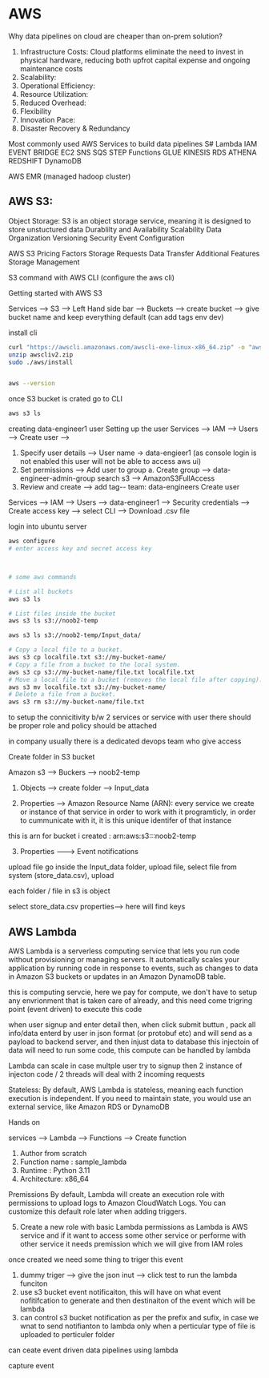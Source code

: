 # AWS 

Why data pipelines on cloud are cheaper than on-prem solution?
1. Infrastructure Costs: Cloud platforms eliminate the need to invest in physical hardware, reducing both upfrot capital expense and ongoing maintenance costs
2. Scalability: 
3. Operational Efficiency: 
4. Resource Utilization:
5. Reduced Overhead: 
6. Flexibility
7. Innovation Pace:
8. Disaster Recovery & Redundancy

Most commonly used AWS Services to build data pipelines
S#
Lambda
IAM
EVENT BRIDGE
EC2
SNS
SQS
STEP Functions 
GLUE
KINESIS
RDS
ATHENA
REDSHIFT
DynamoDB

AWS EMR (managed hadoop cluster)


## AWS S3: 

Object Storage: S3 is an object storage service, meaning it is designed to store unstuctured data
Durablilty and Availability 
Scalability
Data Organization 
Versioning
Security 
Event Configuration

AWS S3 Pricing Factors 
Storage
Requests
Data Transfer
Additional Features
Storage Management


S3 command with AWS CLI (configure the aws cli)

Getting started with AWS S3

Services --> S3 --> Left Hand side bar --> Buckets --> create bucket --> give bucket name and keep everything default (can add tags env dev)

install cli
```BASH
curl "https://awscli.amazonaws.com/awscli-exe-linux-x86_64.zip" -o "awscliv2.zip"
unzip awscliv2.zip
sudo ./aws/install


aws --version
```

once S3 bucket is crated go to CLI

```bash
aws s3 ls


```
creating data-engineer1 user
Setting up the user
Services --> IAM --> Users --> Create user --> 
1. Specify user details --> User name -> data-engieer1    (as console login is not enabled this user will not be able to access aws ui)
2. Set permissions --> Add user to group 
    a. Create group --> data-engineer-admin-group
        search s3 --> AmazonS3FullAccess
3. Review and create --> add tag-- team: data-engineers
Create user

Services --> IAM --> Users --> data-engineer1 --> Security credentials --> Create access key --> select CLI --> Download .csv file

login into ubuntu server
```bash
aws configure
# enter access key and secret access key



# some aws commands

# List all buckets 
aws s3 ls

# List files inside the bucket
aws s3 ls s3://noob2-temp

aws s3 ls s3://noob2-temp/Input_data/

# Copy a local file to a bucket.
aws s3 cp localfile.txt s3://my-bucket-name/
# Copy a file from a bucket to the local system.
aws s3 cp s3://my-bucket-name/file.txt localfile.txt
# Move a local file to a bucket (removes the local file after copying).
aws s3 mv localfile.txt s3://my-bucket-name/ 
# Delete a file from a bucket.
aws s3 rm s3://my-bucket-name/file.txt

```

to setup the connicitivity b/w 2 services or service with user there should be proper role and policy should be attached 

in company usually there is a dedicated devops team who give access


Create folder in S3 bucket 

Amazon s3 --> Buckers --> noob2-temp 

1. Objects --> create folder --> Input_data

2. Properties --> Amazon Resource Name (ARN): every service we create or instance of that service in order to work with it programticly, in order to cummunicate with it, it is this unique identifer of that instance 

this is arn for bucket i created : arn:aws:s3:::noob2-temp

3. Properties ---> Event notifications

upload file 
go inside the Input_data folder, upload file, select file from system (store_data.csv), upload

each folder / file in s3 is object 

select store_data.csv
properties--> here will find keys


## AWS Lambda


AWS Lambda is a serverless computing service that lets you run code without provisioning or managing servers. It automatically scales your application by running code in response to events, such as changes to data in Amazon S3 buckets or updates in an Amazon DynamoDB table.


this is computing servcie, here we pay for compute, we don't have to setup any envrionment that is taken care of already, and this need come trigring point (event driven) to execute this code 



when user signup and enter detail then, when click submit buttun , pack all info/data enterd by user in json format (or protobuf etc) and will send as a payload to backend server, and then injust data to database this injectoin of data will need to run some code, this compute can be handled by lambda

Lambda can scale 
in case multple user try to signup then 2 instance of injecton code / 2 threads will deal with 2 incoming requests 

Stateless: By default, AWS Lambda is stateless, meaning each function execution is independent. If you need to maintain 
state, you would use an external service, like Amazon RDS or DynamoDB


Hands on 

services --> Lambda --> Functions --> Create function
1. Author from scratch
2. Function name : sample_lambda
3. Runtime : Python 3.11
4. Architecture: x86_64

Premissions 
By default, Lambda will create an execution role with permissions to upload logs to Amazon CloudWatch Logs. You can customize this default role later when adding triggers.

5. Create a new role with basic Lambda permissions 
    as Lambda is AWS service and if it want to access some other service or performe with other service it needs premission which we will give from IAM roles 


once created we need some thing to triger this event 
1. dummy triger --> give the json inut --> click test to run the lambda funciton
2. use s3 bucket event notificaiton, this will have on what event nofitifcation to generate and then destinaiton of the event which will be lambda
3. can control s3 bucket notification as per the prefix and sufix, in case we wnat to send notifianton to lambda only when a perticular type of file is uploaded to perticuler folder

can ceate event driven data pipelines using lambda

capture event 